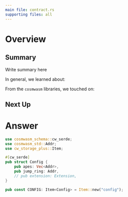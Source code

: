 ```yaml
---
main file: contract.rs
supporting files: all
---
```


# Overview
## Summary
Write summary here

In general, we learned about:

From the `cosmwasm` libraries, we touched on:

## Next Up

<!-- This should be the contract file -->
# Answer
```rust
use cosmwasm_schema::cw_serde;
use cosmwasm_std::Addr;
use cw_storage_plus::Item;

#[cw_serde]
pub struct Config {
    pub apes: Vec<Addr>,
    pub jump_ring: Addr,
    // pub extension: Extension,
}

pub const CONFIG: Item<Config> = Item::new("config");
```